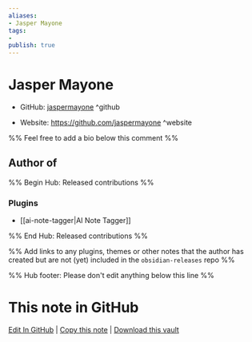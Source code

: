 ```yaml
---
aliases:
- Jasper Mayone
tags:
- 
publish: true
---
```


# Jasper Mayone

- GitHub: [jaspermayone](https://github.com/jaspermayone/) ^github
<!-- - Discord: `@` ^discord-->
- Website: <https://github.com/jaspermayone> ^website
<!-- - [[Publish sites|Publish site]]: <https://> ^publish-->

%% Feel free to add a bio below this comment %%


## Author of

%% Begin Hub: Released contributions %%
### Plugins
- [[ai-note-tagger|AI Note Tagger]]

%% End Hub: Released contributions %%

%% Add links to any plugins, themes or other notes that the author has created but are not (yet) included in the `obsidian-releases` repo %%

<!--
### Unlisted plugins
-->

<!--
### Others
-->

<!--
## Sponsor this author
-->

<!-- - [[GitHub sponsors]]: [Sponsor @jaspermayone on GitHub Sponsors](https://github.com/sponsors/jaspermayone) ^github-sponsor-->
<!-- - [[Buy me a coffee]]: <https://> ^buy-me-a-coffee-->
<!-- - [[PayPal]]: <https://> ^paypal-->
<!-- - [[Patreon]]: <https://> ^patreon-->

<!--
## Follow this author
-->

<!-- - [[YouTube Channels|On YouTube]]: <https://> ^youtube-->
<!-- - Twitter: <https://> ^twitter-->
<!-- - ... -->

%% Hub footer: Please don't edit anything below this line %%

# This note in GitHub

<span class="git-footer">[Edit In GitHub](https://github.dev/obsidian-community/obsidian-hub/blob/main/01%20-%20Community/People/jaspermayone.md "git-hub-edit-note") | [Copy this note](https://raw.githubusercontent.com/obsidian-community/obsidian-hub/main/01%20-%20Community/People/jaspermayone.md "git-hub-copy-note") | [Download this vault](https://github.com/obsidian-community/obsidian-hub/archive/refs/heads/main.zip "git-hub-download-vault") </span>
